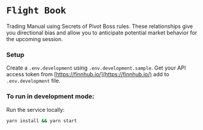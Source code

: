 # `Flight Book`

Trading Manual using Secrets of Pivot Boss rules. These relationships give you directional bias and allow you to anticipate potential market behavior for the upcoming session.

### Setup
Create a `.env.development` using `.env.development.sample`. Get your API access token from [https://finnhub.io/](https://finnhub.io/) add to `.env.development` file.

### To run in development mode:

Run the service locally:

```sh
yarn install && yarn start
```
